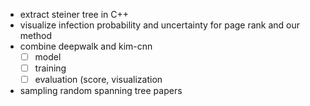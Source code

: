 - extract steiner tree in C++
- visualize infection probability and uncertainty for page rank and our method
- combine deepwalk and kim-cnn	  
  - [ ] model
  - [ ] training
  - [ ] evaluation (score, visualization
- sampling random spanning tree papers


